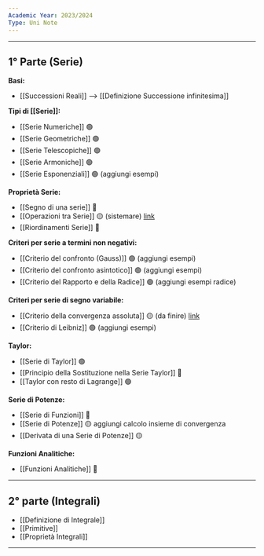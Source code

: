 ```yaml
---
Academic Year: 2023/2024
Type: Uni Note
---
```

---

## 1° Parte (Serie)
**Basi:**
- [[Successioni Reali]] --> [[Definizione Successione infinitesima]]

**Tipi di [[Serie]]:**
- [[Serie Numeriche]] 🟢
- [[Serie Geometriche]] 🟢
- [[Serie Telescopiche]] 🟢
- [[Serie Armoniche]] 🟢
- [[Serie Esponenziali]] 🟢 (aggiungi esempi)

**Proprietà Serie:**
- [[Segno di una serie]] 🔴
- [[Operazioni tra Serie]] 🟡 (sistemare)  [link](https://www.youmath.it/lezioni/analisi-matematica/serie-numeriche/752-somma-di-due-serie-e-risultati-di-convergenza.html)
- [[Riordinamenti Serie]] 🔴

**Criteri per serie a termini non negativi:**
- [[Criterio del confronto (Gauss)]] 🟢 (aggiungi esempi)
- [[Criterio del confronto asintotico]] 🟢 (aggiungi esempi)
- [[Criterio del Rapporto e della Radice]] 🟢 (aggiungi esempi radice)

**Criteri per serie di segno variabile:**
- [[Criterio della convergenza assoluta]] 🟡 (da finire) [link](https://www.youmath.it/lezioni/analisi-matematica/serie-numeriche/749-convergenza-assoluta.html)
- [[Criterio di Leibniz]] 🟢 (aggiungi esempi)

**Taylor:**
- [[Serie di Taylor]] 🟢
- [[Principio della Sostituzione nella Serie Taylor]] 🔴
- [[Taylor con resto di Lagrange]] 🟢

**Serie di Potenze:**
- [[Serie di Funzioni]] 🔴
- [[Serie di Potenze]] 🟡 aggiungi calcolo insieme di convergenza
- [[Derivata di una Serie di Potenze]] 🟡

**Funzioni Analitiche:**
- [[Funzioni Analitiche]] 🔴

---
## 2° parte (Integrali)

- [[Definizione di Integrale]]
- [[Primitive]]
- [[Proprietà Integrali]]


---